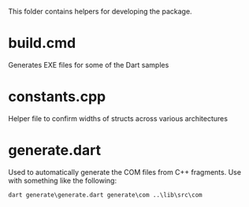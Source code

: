 This folder contains helpers for developing the package.

# build.cmd
Generates EXE files for some of the Dart samples

# constants.cpp
Helper file to confirm widths of structs across various architectures

# generate.dart
Used to automatically generate the COM files from C++ fragments. 
Use with something like the following:
```
dart generate\generate.dart generate\com ..\lib\src\com
```
